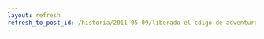 ```yaml
---
layout: refresh
refresh_to_post_id: /historia/2011-05-09/liberado-el-cdigo-de-adventure-game-studio-ags
---
```

